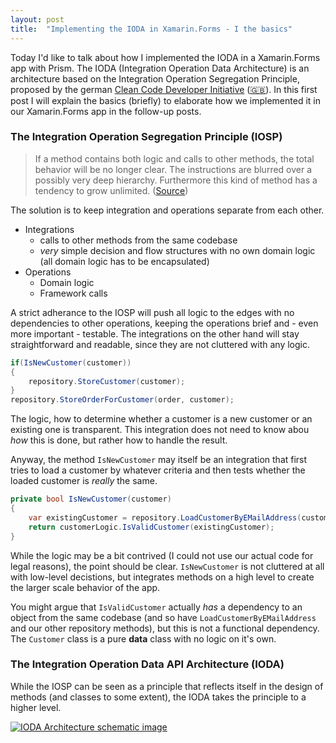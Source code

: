 ```yaml
---
layout: post
title:  "Implementing the IODA in Xamarin.Forms - I the basics"
---
```


Today I'd like to talk about how I implemented the IODA in a Xamarin.Forms app with Prism. The IODA (Integration Operation Data Architecture) is an architecture based on the Integration Operation Segregation Principle, proposed by the german [Clean Code Developer Initiative](http://clean-code-developer.de/) ([🇬🇧](http://clean-code-developer.com/)). In this first post I will explain the basics (briefly) to elaborate how we implemented it in our Xamarin.Forms app in the follow-up posts. 

### The Integration Operation Segregation Principle (IOSP)

> If a method contains both logic and calls to other methods, the total behavior will be no longer clear. The instructions are blurred over a possibly very deep hierarchy. Furthermore this kind of method has a tendency to grow unlimited. ([Source](http://clean-code-developer.com/grades/grade-1-red/#Integration_Operation_Segregation_Principle_IOSP))

The solution is to keep integration and operations separate from each other. 

- Integrations
  - calls to other methods from the same codebase
  - *very* simple decision and flow structures with no own domain logic (all domain logic has to be encapsulated)
- Operations
  - Domain logic
  - Framework calls 
  
A strict adherance to the IOSP will push all logic to the edges with no dependencies to other operations, keeping the operations brief and - even more important - testable. The integrations on the other hand will stay straightforward and readable, since they are not cluttered with any logic.

```csharp
if(IsNewCustomer(customer))
{
    repository.StoreCustomer(customer);
}
repository.StoreOrderForCustomer(order, customer);
```

The logic, how to determine whether a customer is a new customer or an existing one is transparent. This integration does not need to know abou *how* this is done, but rather how to handle the result. 

Anyway, the method `IsNewCustomer` may itself be an integration that first tries to load a customer by whatever criteria and then tests whether the loaded customer is *really* the same.

```csharp
private bool IsNewCustomer(customer)
{
    var existingCustomer = repository.LoadCustomerByEMailAddress(customer.EMailAddress);
    return customerLogic.IsValidCustomer(existingCustomer);
}
```

While the logic may be a bit contrived (I could not use our actual code for legal reasons), the point should be clear. `IsNewCustomer` is not cluttered at all with low-level decistions, but integrates methods on a high level to create the larger scale behavior of the app. 

You might argue that `IsValidCustomer` actually *has* a dependency to an object from the same codebase (and so have `LoadCustomerByEMailAddress` and our other repository methods), but this is not a functional dependency. The `Customer` class is a pure **data** class with no logic on it's own.

### The Integration Operation Data **A**PI Architecture (IODA)

While the IOSP can be seen as a principle that reflects itself in the design of methods (and classes to some extent), the IODA takes the principle to a higher level. 

[![IODA Architecture schematic image][1]][2]

[1]: http://lh4.ggpht.com/-VN9jIkfjGwk/VSlTdR4lNkI/AAAAAAAAFEs/qFMekxNNpcQ/image%25255B50%25255D.png?imgmax=800
[2]: http://blog.ralfw.de/2015/04/die-ioda-architektur.html
